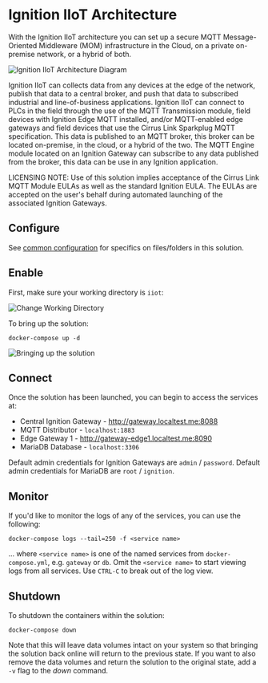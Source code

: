 # Ignition IIoT Architecture

With the Ignition IIoT architecture you can set up a secure MQTT Message-Oriented Middleware (MOM) infrastructure in the Cloud, on a private on-premise network, or a hybrid of both.

![Ignition IIoT Architecture Diagram](https://inductiveautomation.com/static/images/architectures/iiot-architecture-diagram.e30f8b355256.png)

Ignition IIoT can collects data from any devices at the edge of the network, publish that data to a central broker, and push that data to subscribed industrial and line-of-business applications. Ignition IIoT can connect to PLCs in the field through the use of the MQTT Transmission module, field devices with Ignition Edge MQTT installed, and/or MQTT-enabled edge gateways and field devices that use the Cirrus Link Sparkplug MQTT specification. This data is published to an MQTT broker, this broker can be located on-premise, in the cloud, or a hybrid of the two. The MQTT Engine module located on an Ignition Gateway can subscribe to any data published from the broker, this data can be use in any Ignition application.

LICENSING NOTE:  Use of this solution implies acceptance of the Cirrus Link MQTT Module EULAs as well as the standard Ignition EULA.  The EULAs are accepted on the user's behalf during automated launching of the associated Ignition Gateways.

## Configure

See [common configuration](../README.md#common-configuration) for specifics on files/folders in this solution.

## Enable

First, make sure your working directory is `iiot`:

![Change Working Directory](../assets/iiot-change-wd.gif)

To bring up the solution:

    docker-compose up -d

![Bringing up the solution](../assets/iiot-compose-up.gif)

## Connect

Once the solution has been launched, you can begin to access the services at:

- Central Ignition Gateway - http://gateway.localtest.me:8088
- MQTT Distributor - `localhost:1883`
- Edge Gateway 1 - http://gateway-edge1.localtest.me:8090
- MariaDB Database - `localhost:3306`

Default admin credentials for Ignition Gateways are `admin` / `password`. Default admin credentials for MariaDB are `root` / `ignition`.

## Monitor

If you'd like to monitor the logs of any of the services, you can use the following:

    docker-compose logs --tail=250 -f <service name>

... where `<service name>` is one of the named services from `docker-compose.yml`, e.g. `gateway` or `db`.  Omit the `<service name>` to start viewing logs from all services.  Use `CTRL-C` to break out of the log view.

## Shutdown

To shutdown the containers within the solution:

    docker-compose down

Note that this will leave data volumes intact on your system so that bringing the solution back online will return to the previous state.  If you want to also remove the data volumes and return the solution to the original state, add a `-v` flag to the *down* command.